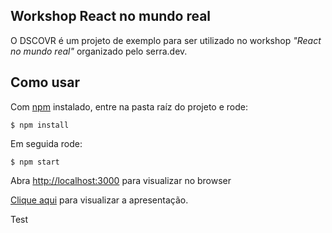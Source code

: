 ## Workshop React no mundo real

O DSCOVR é um projeto de exemplo para ser utilizado no workshop _"React no mundo real"_ organizado pelo serra.dev.

## Como usar

Com [npm](https://npmjs.org/) instalado, entre na pasta raíz do projeto e rode:

    $ npm install

Em seguida rode:

    $ npm start


Abra [http://localhost:3000](http://localhost:3000) para visualizar no browser

[Clique aqui](https://docs.google.com/presentation/d/1H8cH88TsxKa8gzUXuZjzGMceJrxaNEpB-F6fwhWbA44/edit#slide=id.gcb9a0b074_1_0) para visualizar a apresentação.

Test
